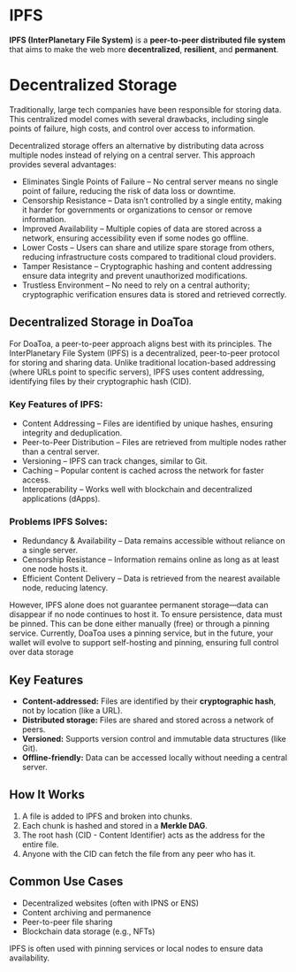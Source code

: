 # IPFS

**IPFS (InterPlanetary File System)** is a **peer-to-peer distributed file system** that aims to make the web more **decentralized**, **resilient**, and **permanent**.

# Decentralized Storage

Traditionally, large tech companies have been responsible for storing data. This centralized model comes with several drawbacks, including single points of failure, high costs, and control over access to information.

Decentralized storage offers an alternative by distributing data across multiple nodes instead of relying on a central server. This approach provides several advantages:
- Eliminates Single Points of Failure – No central server means no single point of failure, reducing the risk of data loss or downtime.
- Censorship Resistance – Data isn’t controlled by a single entity, making it harder for governments or organizations to censor or remove information.
- Improved Availability – Multiple copies of data are stored across a network, ensuring accessibility even if some nodes go offline.
- Lower Costs – Users can share and utilize spare storage from others, reducing infrastructure costs compared to traditional cloud providers.
- Tamper Resistance – Cryptographic hashing and content addressing ensure data integrity and prevent unauthorized modifications.
- Trustless Environment – No need to rely on a central authority; cryptographic verification ensures data is stored and retrieved correctly.

## Decentralized Storage in DoaToa

For DoaToa, a peer-to-peer approach aligns best with its principles. The InterPlanetary File System (IPFS) is a decentralized, peer-to-peer protocol for storing and sharing data. Unlike traditional location-based addressing (where URLs point to specific servers), IPFS uses content addressing, identifying files by their cryptographic hash (CID).

### Key Features of IPFS:
- Content Addressing – Files are identified by unique hashes, ensuring integrity and deduplication.
- Peer-to-Peer Distribution – Files are retrieved from multiple nodes rather than a central server.
- Versioning – IPFS can track changes, similar to Git.
- Caching – Popular content is cached across the network for faster access.
- Interoperability – Works well with blockchain and decentralized applications (dApps).

### Problems IPFS Solves:
- Redundancy & Availability – Data remains accessible without reliance on a single server.
- Censorship Resistance – Information remains online as long as at least one node hosts it.
- Efficient Content Delivery – Data is retrieved from the nearest available node, reducing latency.

However, IPFS alone does not guarantee permanent storage—data can disappear if no node continues to host it. To ensure persistence, data must be pinned. This can be done either manually (free) or through a pinning service. Currently, DoaToa uses a pinning service, but in the future, your wallet will evolve to support self-hosting and pinning, ensuring full control over data storage

## Key Features

- **Content-addressed:** Files are identified by their **cryptographic hash**, not by location (like a URL).
- **Distributed storage:** Files are shared and stored across a network of peers.
- **Versioned:** Supports version control and immutable data structures (like Git).
- **Offline-friendly:** Data can be accessed locally without needing a central server.

## How It Works

1. A file is added to IPFS and broken into chunks.
2. Each chunk is hashed and stored in a **Merkle DAG**.
3. The root hash (CID - Content Identifier) acts as the address for the entire file.
4. Anyone with the CID can fetch the file from any peer who has it.

## Common Use Cases

- Decentralized websites (often with IPNS or ENS)
- Content archiving and permanence
- Peer-to-peer file sharing
- Blockchain data storage (e.g., NFTs)

IPFS is often used with pinning services or local nodes to ensure data availability.